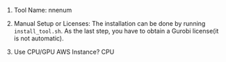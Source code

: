 1. Tool Name: nnenum

2. Manual Setup or Licenses: The installation can be done by running `install_tool.sh`. As the last step, you have to obtain a Gurobi license(it is not automatic).  

3. Use CPU/GPU AWS Instance? CPU
